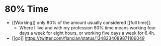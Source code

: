 # 80% Time

- [[Working]] only 80% of the amount usually considered [[full time]].
  - Where I live and with my profession 80% time means working four days a week for eight hours, or working five days a week for 6.4h.
- [[go]] https://twitter.com/flancian/status/1348234089871106049


